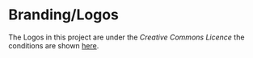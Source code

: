 # Branding/Logos
The Logos in this project are under the *Creative Commons Licence* the conditions are shown [here](../LICENSE).
